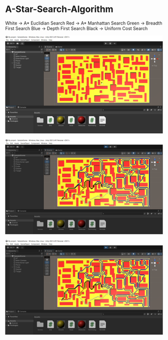 # A-Star-Search-Algorithm

White -> A* Euclidian Search
Red -> A* Manhattan Search
Green -> Breadth First Search
Blue -> Depth First Search
Black -> Uniform Cost Search

![](./Assets/1.PNG)

![](./Assets/2.PNG)

![](./Assets/2.PNG)
